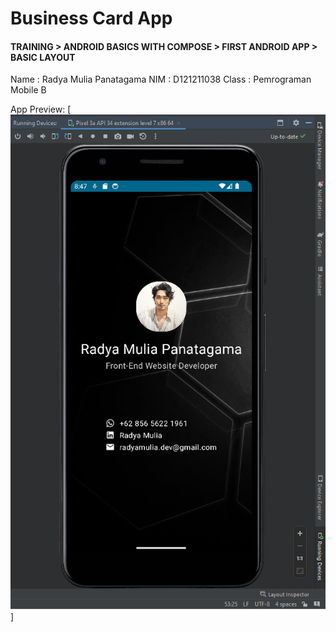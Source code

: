 # Business Card App
#### TRAINING > ANDROID BASICS WITH COMPOSE > FIRST ANDROID APP > BASIC LAYOUT

Name  : Radya Mulia Panatagama
NIM   : D121211038
Class : Pemrograman Mobile B

App Preview:
[![Project Preview](./.readme-assets/readme-asset1.png)]
